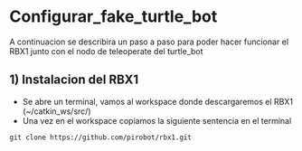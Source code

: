 # Configurar_fake_turtle_bot

A continuacion se describira un paso a paso para poder hacer funcionar el RBX1 junto con el nodo de teleoperate del turtle_bot

## 1) Instalacion del RBX1

* Se abre un terminal, vamos al workspace donde descargaremos el RBX1 (~/catkin_ws/src/)
* Una vez en el workspace copiamos la siguiente sentencia en el terminal 
```
git clone https://github.com/pirobot/rbx1.git
```


